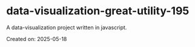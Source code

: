 # data-visualization-great-utility-195

A data-visualization project written in javascript.

Created on: 2025-05-18
